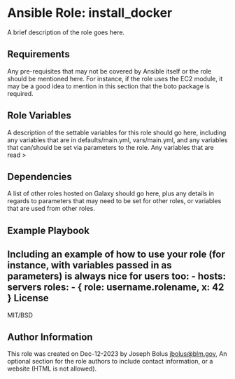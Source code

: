 Ansible Role: install_docker
=========
A brief description of the role goes here.

Requirements
------------
Any pre-requisites that may not be covered by Ansible itself or the role should be mentioned here. For instance, if the role uses the EC2 module, it may be a good idea to mention in this section that the boto package is required.

Role Variables
--------------
A description of the settable variables for this role should go here, including any variables that are in defaults/main.yml, vars/main.yml, and any variables that can/should be set via parameters to the role. Any variables that are read >

Dependencies
------------
A list of other roles hosted on Galaxy should go here, plus any details in regards to parameters that may need to be set for other roles, or variables that are used from other roles.

Example Playbook
----------------
Including an example of how to use your role (for instance, with variables passed in as parameters) is always nice for users too:
    - hosts: servers
      roles:
         - { role: username.rolename, x: 42 }
License
-------

MIT/BSD

Author Information
------------------
This role was created on Dec-12-2023 by Joseph Bolus <jbolus@blm.gov>,
An optional section for the role authors to include contact information, or a website (HTML is not allowed).

